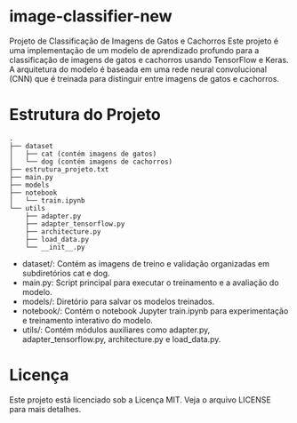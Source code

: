 # image-classifier-new

Projeto de Classificação de Imagens de Gatos e Cachorros
Este projeto é uma implementação de um modelo de aprendizado profundo para a classificação de imagens de gatos e cachorros usando TensorFlow e Keras. A arquitetura do modelo é baseada em uma rede neural convolucional (CNN) que é treinada para distinguir entre imagens de gatos e cachorros.

# Estrutura do Projeto
    .
    ├── dataset
    │   ├── cat (contém imagens de gatos)
    │   └── dog (contém imagens de cachorros)
    ├── estrutura_projeto.txt
    ├── main.py
    ├── models
    ├── notebook
    │   └── train.ipynb
    └── utils
        ├── adapter.py
        ├── adapter_tensorflow.py
        ├── architecture.py
        ├── load_data.py
        └── __init__.py

* dataset/: Contém as imagens de treino e validação organizadas em subdiretórios cat e dog.
* main.py: Script principal para executar o treinamento e a avaliação do modelo.
* models/: Diretório para salvar os modelos treinados.
* notebook/: Contém o notebook Jupyter train.ipynb para experimentação e treinamento interativo do modelo.
* utils/: Contém módulos auxiliares como adapter.py, adapter_tensorflow.py, architecture.py e load_data.py.

# Licença
Este projeto está licenciado sob a Licença MIT. Veja o arquivo LICENSE para mais detalhes.

